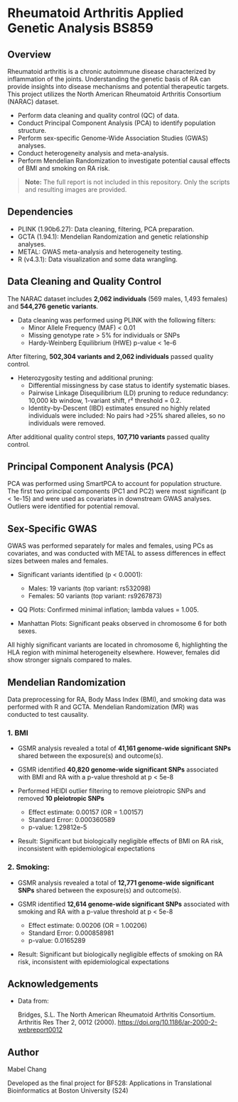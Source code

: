 # Rheumatoid Arthritis Applied Genetic Analysis BS859
## Overview
Rheumatoid arthritis is a chronic autoimmune disease characterized by inflammation of the joints. Understanding the genetic basis of RA can provide insights into disease mechanisms and potential therapeutic targets. This project utilizes the North American Rheumatoid Arthritis Consortium (NARAC) dataset.

* Perform data cleaning and quality control (QC) of data.
* Conduct Principal Component Analysis (PCA) to identify population structure.
* Perform sex-specific Genome-Wide Association Studies (GWAS) analyses.
* Conduct heterogeneity analysis and meta-analysis.
* Perform Mendelian Randomization to investigate potential causal effects of BMI and smoking on RA risk.

> **Note:** The full report is not included in this repository. Only the scripts and resulting images are provided.

## Dependencies
* PLINK (1.90b6.27): Data cleaning, filtering, PCA preparation.
* GCTA (1.94.1): Mendelian Randomization and genetic relationship analyses.
* METAL: GWAS meta-analysis and heterogeneity testing.
* R (v4.3.1): Data visualization and some data wrangling.

## Data Cleaning and Quality Control
The NARAC dataset includes **2,062 individuals** (569 males, 1,493 females) and **544,276 genetic variants**. 

* Data cleaning was performed using PLINK with the following filters:
  * Minor Allele Frequency (MAF) < 0.01  
  * Missing genotype rate > 5% for individuals or SNPs  
  * Hardy-Weinberg Equilibrium (HWE) p-value < 1e-6  

After filtering, **502,304 variants and 2,062 individuals** passed quality control.  

* Heterozygosity testing and additional pruning: 
  * Differential missingness by case status to identify systematic biases.  
  * Pairwise Linkage Disequilibrium (LD) pruning to reduce redundancy: 10,000 kb window, 1-variant shift, r² threshold = 0.2.  
  * Identity-by-Descent (IBD) estimates ensured no highly related individuals were included: No pairs had >25% shared alleles, so no individuals were removed.  
  
After additional quality control steps, **107,710 variants** passed quality control.  

## Principal Component Analysis (PCA)
PCA was performed using SmartPCA to account for population structure. The first two principal components (PC1 and PC2) were most significant (p < 1e-15) and were used as covariates in downstream GWAS analyses. Outliers were identified for potential removal.

## Sex-Specific GWAS
GWAS was performed separately for males and females, using PCs as covariates, and was conducted with METAL to assess differences in effect sizes between males and females.  
* Significant variants identified (p < 0.0001):
  * Males: 19 variants (top variant: rs532098)
  * Females: 50 variants (top variant: rs9267873)

* QQ Plots: Confirmed minimal inflation; lambda values = 1.005.
* Manhattan Plots: Significant peaks observed in chromosome 6 for both sexes.

All highly significant variants are located in chromosome 6, highlighting the HLA region with minimal heterogeneity elsewhere. However, females did show stronger signals compared to males.

## Mendelian Randomization
Data preprocessing for RA, Body Mass Index (BMI), and smoking data was performed with R and GCTA. Mendelian Randomization (MR) was conducted to test causality.

### 1. BMI
* GSMR analysis revealed a total of **41,161 genome-wide significant SNPs** shared between the exposure(s) and outcome(s).
* GSMR identified **40,820 genome-wide significant SNPs** associated with BMI and RA with a p-value threshold at p < 5e-8
* Performed HEIDI outlier filtering to remove pleiotropic SNPs and removed **10 pleiotropic SNPs**

  * Effect estimate: 0.00157 (OR = 1.00157)
  * Standard Error: 0.000360589
  * p-value: 1.29812e-5

* Result: Significant but biologically negligible effects of BMI on RA risk, inconsistent with epidemiological expectations

### 2. Smoking:
* GSMR analysis revealed a total of **12,771 genome-wide significant SNPs** shared between the exposure(s) and outcome(s).
* GSMR identified **12,614 genome-wide significant SNPs** associated with smoking and RA with a p-value threshold at p < 5e-8

  * Effect estimate: 0.00206 (OR = 1.00206)
  * Standard Error: 0.000858981
  * p-value: 0.0165289

* Result: Significant but biologically negligible effects of smoking on RA risk, inconsistent with epidemiological expectations

## Acknowledgements
* Data from:

    Bridges, S.L. The North American Rheumatoid Arthritis Consortium. Arthritis Res Ther 2, 0012 (2000). https://doi.org/10.1186/ar-2000-2-webreport0012

## Author
Mabel Chang

Developed as the final project for BF528: Applications in Translational Bioinformatics at Boston University (S24)
